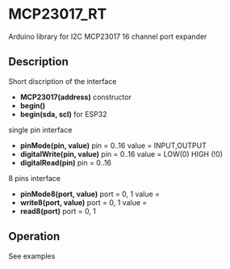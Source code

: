 # MCP23017_RT

Arduino library for I2C MCP23017 16 channel port expander

## Description

Short discription of the interface

* **MCP23017(address)**         constructor
* **begin()**
* **begin(sda, scl)**           for ESP32

single pin interface
* **pinMode(pin, value)**       pin = 0..16  value = INPUT,OUTPUT
* **digitalWrite(pin, value)**  pin = 0..16  value = LOW(0) HIGH (!0)
* **digitalRead(pin)**          pin = 0..16

8 pins interface
* **pinMode8(port, value)**     port = 0, 1  value = 
* **write8(port, value)**       port = 0, 1  value =
* **read8(port)**               port = 0, 1

## Operation

See examples

